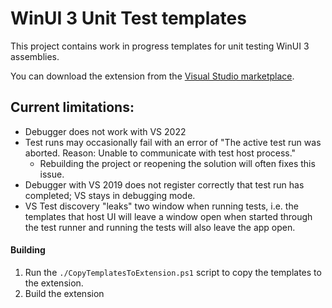 # WinUI 3 Unit Test templates

This project contains work in progress templates for unit testing WinUI 3 assemblies.

You can download the extension from the [Visual Studio marketplace](https://marketplace.visualstudio.com/items?itemName=chingucoding.winuiunittesttemplates).

## Current limitations:

* Debugger does not work with VS 2022
* Test runs may occasionally fail with an error of "The active test run was aborted. Reason: Unable to communicate with test host process."
	* Rebuilding the project or reopening the solution will often fixes this issue.
* Debugger with VS 2019 does not register correctly that test run has completed; VS stays in debugging mode.
* VS Test discovery "leaks" two window when running tests, i.e. the templates that host UI will leave a window open when started through the test runner and running the tests will also leave the app open.

#### Building
1. Run the  `./CopyTemplatesToExtension.ps1` script to copy the templates to the extension.
2. Build the extension